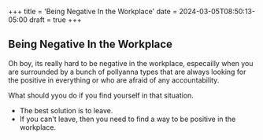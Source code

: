 +++
title = 'Being Negative In the Workplace'
date = 2024-03-05T08:50:13-05:00
draft = true
+++

## Being Negative In the Workplace

Oh boy, its really hard to be negative in the workplace, especailly when you are surrounded by a bunch of pollyanna types that are always looking for the positive in everything or who are afraid of any accountability.

What should yyou do if you find yourself in that situation.

- The best solution is to leave.
- If you can't leave, then you need to find a way to be positive in the workplace.
